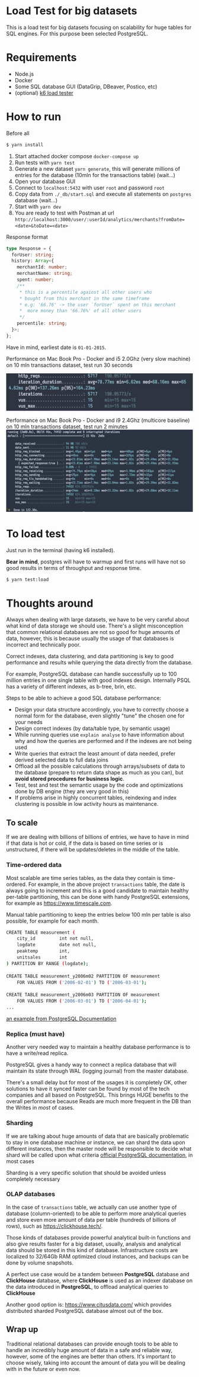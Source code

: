 # Load Test for big datasets

This is a load test for big datasets focusing on scalability for huge tables for SQL engines.
For this purpose been selected PostgreSQL.

# Requirements

- Node.js
- Docker
- Some SQL database GUI (DataGrip, DBeaver, Postico, etc)
- (optional) [k6 load tester](https://k6.io/docs/getting-started/installation/)

# How to run

Before all

```bash
$ yarn install
```

1. Start attached docker compose `docker-compose up`
2. Run tests with `yarn test`
3. Generate a new dataset `yarn generate`, this will generate millions of entries for the database (10mln for the transactions table) (wait...)
4. Open your database GUI
5. Connect to `localhost:5432` with user `root` and password `root`
6. Copy data from `./_db/start.sql` and execute all statements on `postgres` database (wait...)
7. Start with `yarn dev`
8. You are ready to test with Postman at url `http://localhost:3000/user/:userId/analytics/merchants?fromDate=<date>&toDate=<date>`

Response format

```ts
type Response = {
  forUser: string;
  history: Array<{
    merchantId: number;
    merchantName: string;
    spent: number;
    /**
     * this is a percentile against all other users who
     * bought from this merchant in the same timeframe
     * e.g: '66.76' -> the user `forUser` spent on this merchant
     *  more money than '66.76%' of all other users
     */
    percentile: string;
  }>;
};
```

Have in mind, earliest date is `01-01-2015`.

Performance on Mac Book Pro - Docker and i5 2.0Ghz (very slow machine) on 10 mln transactions dataset, test run 30 seconds

![performace stat](./doc/perf.png)

Performance on Mac Book Pro - Docker and i9 2.4Ghz (multicore baseline) on 10 mln transactions dataset, test run 2 minutes
![performace stat 2](./doc/perf2.jpeg)

# To load test

Just run in the terminal (having k6 installed).

**Bear in mind**, postgres will have to warmup and first runs will have not so good results in terms of throughput and response time.

```bash
$ yarn test:load
```

# Thoughts around

Always when dealing with large datasets, we have to be very careful about what kind of data storage we should use. There's a slight misconception that common relational databases are not so good for huge amounts of data, however, this is because usually the usage of that databases is incorrect and technically poor.

Correct indexes, data clustering, and data partitioning is key to good performance and results while querying the data directly from the database.

For example, PostgreSQL database can handle successfully up to 100 million entries in one single table with good indexes design. Internally PSQL has a variety of different indexes, as b-tree, brin, etc.

Steps to be able to achieve a good SQL database performance:

- Design your data structure accordingly, you have to correctly choose a normal form for the database, even slightly "tune" the chosen one for your needs
- Design correct indexes (by data/table type, by semantic usage)
- While running queries use `explain analyse` to have information about why and how the queries are performed and if the indexes are not being used
- Write queries that extract the least amount of data needed, prefer derived selected data to full data joins
- Offload all the possible calculations through arrays/subsets of data to the database (prepare to return data shape as much as you can), but **avoid stored procedures for business logic**.
- Test, test and test the semantic usage by the code and optimizations done by DB engine (they are very good in this)
- If problems arise in highly concurrent tables, reindexing and index clustering is possible in low activity hours as maintenance.

## To scale

If we are dealing with billions of billions of entries, we have to have in mind if that data is hot or cold, if the data is based on time series or is unstructured, if there will be updates/deletes in the middle of the table.

### Time-ordered data

Most scalable are time series tables, as the data they contain is time-ordered. For example, in the above project `transactions` table, the date is always going to increment and this is a good candidate to maintain healthy per-table partitioning, this can be done with handy PostgreSQL extensions, for example as https://www.timescale.com.

Manual table partitioning to keep the entries below 100 mln per table is also possible, for example for each month.

```bash
CREATE TABLE measurement (
    city_id         int not null,
    logdate         date not null,
    peaktemp        int,
    unitsales       int
) PARTITION BY RANGE (logdate);

CREATE TABLE measurement_y2006m02 PARTITION OF measurement
    FOR VALUES FROM ('2006-02-01') TO ('2006-03-01');

CREATE TABLE measurement_y2006m03 PARTITION OF measurement
    FOR VALUES FROM ('2006-03-01') TO ('2006-04-01');
...
```

[an example from PostgreSQL Documentation](https://www.postgresql.org/docs/10/ddl-partitioning.html)

### Replica (must have)

Another very needed way to maintain a healthy database performance is to have a write/read replica.

PostgreSQL gives a handy way to connect a replica database that will maintain its state through WAL (logging journal) from the master database.

There's a small delay but for most of the usages it is completely OK, other solutions to have it synced faster can be found by most of the tech companies and all based on PostgreSQL. This brings HUGE benefits to the overall performance because Reads are much more frequent in the DB than the Writes in _most_ of cases.

### Sharding

If we are talking about huge amounts of data that are basically problematic to stay in one database machine or instance, we can shard the data upon different instances, then the master node will be responsible to decide what shard will be called upon what criteria [official PostgreSQL documentation](https://wiki.postgresql.org/wiki/WIP_PostgreSQL_Sharding#:~:text=Sharding%20in%20database%20is%20the,one%20or%20more%20foreign%20servers), in most cases

Sharding is a very specific solution that should be avoided unless completely necessary

### OLAP databases

In the case of `transactions` table, we actually can use another type of database (column-oriented) to be able to perform more analytical queries and store even more amount of data per table (hundreds of billions of rows), such as https://clickhouse.tech/.

Those kinds of databases provide powerful analytical built-in functions and also give results faster for a big dataset, usually, analysis and analytical data should be stored in this kind of database. Infrastructure costs are localized to 32/64Gb RAM optimized cloud instances, and backups can be done by volume snapshots.

A perfect use case would be a tandem between **PostgreSQL** database and **ClickHouse** database, where **ClickHouse** is used as an indexer database on the data introduced in **PostgreSQL**, to offload analytical queries to **ClickHouse**

Another good option is: https://www.citusdata.com/ which provides distributed sharded PostgreSQL database almost out of the box.

## Wrap up

Traditional relational databases can provide enough tools to be able to handle an incredibly huge amount of data in a safe and reliable way, however, some of the engines are better than others. It's important to choose wisely, taking into account the amount of data you will be dealing with in the future or even now.
